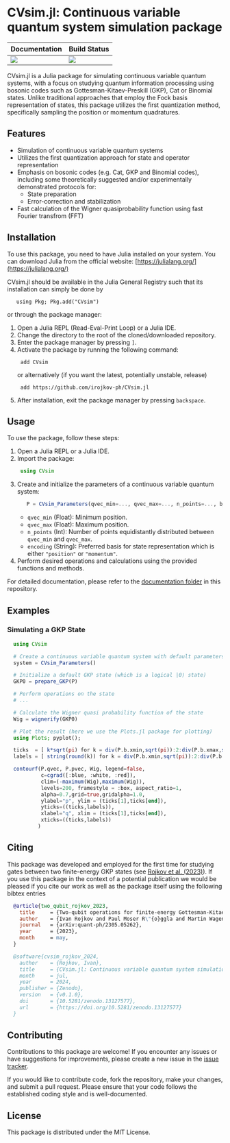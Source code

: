 # CVsim.jl: Continuous variable quantum system simulation package 

| **Documentation**         | **Build Status**                      |
|:------------------------- |:------------------------------------- |
| [![][docs-img]][docs-url] | [![][gh-actions-img]][gh-actions-url] |

[docs-img]: https://img.shields.io/badge/docs-latest%20release-blue.svg
[docs-url]: https://irojkov-ph.github.io/CVsim.jl/

[gh-actions-img]: https://github.com/irojkov-ph/CVsim.jl/actions/workflows/CI.yml/badge.svg?branch=main
[gh-actions-url]: https://github.com/irojkov-ph/CVsim.jl/actions/workflows/CI.yml?query=branch%3Amain

<!-- ![Package Logo](package_logo.png) -->

CVsim.jl is a Julia package for simulating continuous variable quantum systems, with a focus on studying quantum information processing using bosonic codes such as Gottesman-Kitaev-Preskill (GKP), Cat or Binomial states. Unlike traditional approaches that employ the Fock basis representation of states, this package utilizes the first quantization method, specifically sampling the position or momentum quadratures.

## Features

- Simulation of continuous variable quantum systems
- Utilizes the first quantization approach for state and operator representation
- Emphasis on bosonic codes (e.g. Cat, GKP and Binomial codes), including some theoretically suggested and/or experimentally demonstrated protocols for:
  - State preparation 
  - Error-correction and stabilization
- Fast calculation of the Wigner quasiprobability function using fast Fourier transfrom (FFT)


## Installation

To use this package, you need to have Julia installed on your system. You can download Julia from the official website: [https://julialang.org/](https://julialang.org/)

CVsim.jl should be available in the Julia General Registry such that its installation can simply be done by
```
   using Pkg; Pkg.add("CVsim")
```
or through the package manager:
1. Open a Julia REPL (Read-Eval-Print Loop) or a Julia IDE.
2. Change the directory to the root of the cloned/downloaded repository.
3. Enter the package manager by pressing `]`.
4. Activate the package by running the following command:
   ```
    add CVsim
   ```
   or alternatively (if you want the latest, potentially unstable, release)
   ```
    add https://github.com/irojkov-ph/CVsim.jl
   ```
7. After installation, exit the package manager by pressing `backspace`.

## Usage

To use the package, follow these steps:

1. Open a Julia REPL or a Julia IDE.
2. Import the package:
   ```julia
    using CVsim
   ```
3. Create and initialize the parameters of a continuous variable quantum system:
   ```julia
      P = CVsim_Parameters(qvec_min=..., qvec_max=..., n_points=..., b_prefered=...)
   ```
   - `qvec_min` (Float): Minimum position.
   - `qvec_max` (Float): Maximum position.
   - `n_points` (Int): Number of points equidistantly distributed between `qvec_min` and `qvec_max`.
   - `encoding` (String): Preferred basis for state representation which is either `"position"` or `"momentum"`.
4. Perform desired operations and calculations using the provided functions and methods.

For detailed documentation, please refer to the [documentation folder](./docs) in this repository.

## Examples

### Simulating a GKP State

```julia
  using CVsim

  # Create a continuous variable quantum system with default parameters
  system = CVsim_Parameters()

  # Initialize a default GKP state (which is a logical |0⟩ state)
  GKP0 = prepare_GKP(P)

  # Perform operations on the state
  # ...

  # Calculate the Wigner quasi probability function of the state
  Wig = wignerify(GKP0)

  # Plot the result (here we use the Plots.jl package for plotting)
  using Plots; pyplot();

  ticks  = [ k*sqrt(pi) for k = div(P.b.xmin,sqrt(pi)):2:div(P.b.xmax,sqrt(pi)) ];
  labels = [ string(round(k)) for k = div(P.b.xmin,sqrt(pi)):2:div(P.b.xmax,sqrt(pi)) ];

  contourf(P.qvec, P.pvec, Wig, legend=false,
           c=cgrad([:blue, :white, :red]),
           clim=(-maximum(Wig),maximum(Wig)),
           levels=200, framestyle = :box, aspect_ratio=1,
           alpha=0.7,grid=true,gridalpha=1.0,
           ylabel="p", ylim = (ticks[1],ticks[end]),
           yticks=((ticks,labels)),
           xlabel="q", xlim = (ticks[1],ticks[end]), 
           xticks=((ticks,labels))
          )
```

## Citing

This package was developed and employed for the first time for studying gates between two finite-energy GKP states (see [Rojkov et al. (2023)](https://doi.org/10.48550/arXiv.2305.05262)). If you use this package in the context of a potential publication we would be pleased if you cite our work as well as the package itself using the following bibtex entries

```bibtex
  @article{two_qubit_rojkov_2023,
    title     = {Two-qubit operations for finite-energy Gottesman-Kitaev-Preskill encodings}, 
    author    = {Ivan Rojkov and Paul Moser R\"{o}ggla and Martin Wagener and Moritz Fontbot\'{e}-Schmidt and Stephan Welte and Jonathan Home and Florentin Reiter},
    journal   = {arXiv:quant-ph/2305.05262},
    year      = {2023},
    month     = may,
  }
```

```bibtex
  @software{cvsim_rojkov_2024,
    author    = {Rojkov, Ivan},
    title     = {CVsim.jl: Continuous variable quantum system simulation package},
    month     = jul,
    year      = 2024,
    publisher = {Zenodo},
    version   = {v0.1.0},
    doi       = {10.5281/zenodo.13127577},
    url       = {https://doi.org/10.5281/zenodo.13127577}
  }
```

## Contributing

Contributions to this package are welcome! If you encounter any issues or have suggestions for improvements, please create a new issue in the [issue tracker](https://github.com/irojkov-ph/CVsim.jl/issues).

If you would like to contribute code, fork the repository, make your changes, and submit a pull request. Please ensure that your code follows the established coding style and is well-documented.

## License

This package is distributed under the MIT License.